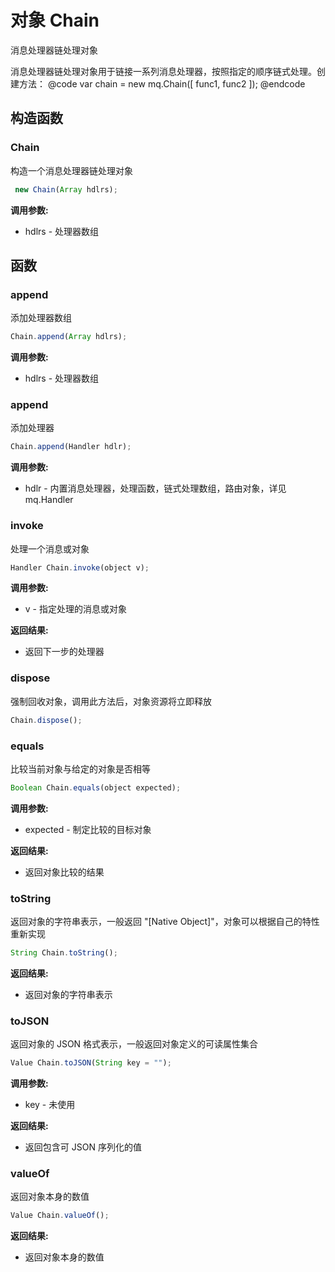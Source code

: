 # 对象 Chain
消息处理器链处理对象

消息处理器链处理对象用于链接一系列消息处理器，按照指定的顺序链式处理。创建方法：
@code
var chain = new mq.Chain([
  func1, func2
]);
@endcode
## 构造函数
        
### Chain
构造一个消息处理器链处理对象
```JavaScript
 new Chain(Array hdlrs);
```

**调用参数:**
* hdlrs - 处理器数组

## 函数
        
### append
添加处理器数组
```JavaScript
Chain.append(Array hdlrs);
```

**调用参数:**
* hdlrs - 处理器数组

### append
添加处理器
```JavaScript
Chain.append(Handler hdlr);
```

**调用参数:**
* hdlr - 内置消息处理器，处理函数，链式处理数组，路由对象，详见 mq.Handler

### invoke
处理一个消息或对象
```JavaScript
Handler Chain.invoke(object v);
```

**调用参数:**
* v - 指定处理的消息或对象

**返回结果:**
* 返回下一步的处理器

### dispose
强制回收对象，调用此方法后，对象资源将立即释放
```JavaScript
Chain.dispose();
```

### equals
比较当前对象与给定的对象是否相等
```JavaScript
Boolean Chain.equals(object expected);
```

**调用参数:**
* expected - 制定比较的目标对象

**返回结果:**
* 返回对象比较的结果

### toString
返回对象的字符串表示，一般返回 &#34;[Native Object]&#34;，对象可以根据自己的特性重新实现
```JavaScript
String Chain.toString();
```

**返回结果:**
* 返回对象的字符串表示

### toJSON
返回对象的 JSON 格式表示，一般返回对象定义的可读属性集合
```JavaScript
Value Chain.toJSON(String key = "");
```

**调用参数:**
* key - 未使用

**返回结果:**
* 返回包含可 JSON 序列化的值

### valueOf
返回对象本身的数值
```JavaScript
Value Chain.valueOf();
```

**返回结果:**
* 返回对象本身的数值

